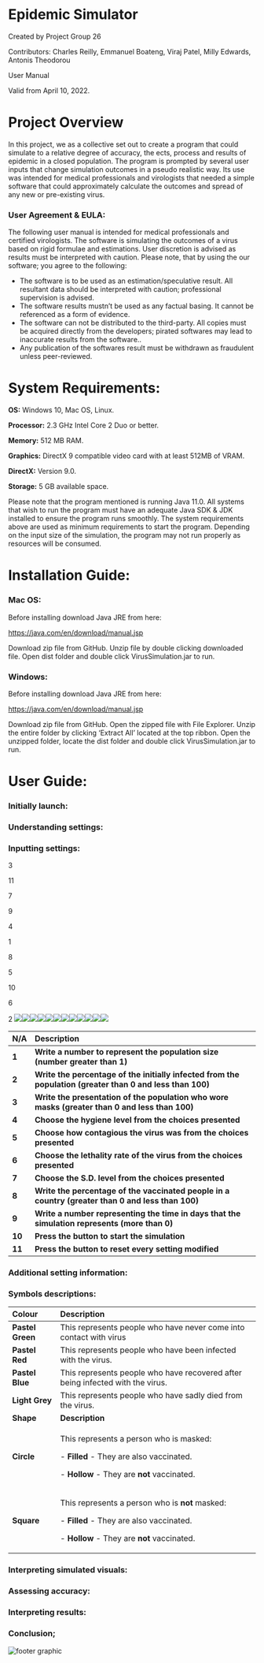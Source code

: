 # **Epidemic Simulator**

Created by Project Group 26

Contributors: Charles Reilly, Emmanuel Boateng, Viraj Patel, Milly Edwards, Antonis Theodorou 

User Manual

Valid from April 10, 2022.
# Project Overview
In this project, we as a collective set out to create a program that could simulate to a relative degree of accuracy, the ects, process and results of epidemic in a closed population. The program is prompted by several user inputs that change simulation outcomes in a pseudo realistic way. Its use was intended for medical professionals and virologists that needed a simple software that could approximately calculate the outcomes and spread of any new or pre-existing virus.  
### **User Agreement & EULA:**
The following user manual is intended for medical professionals and certified virologists. The software is simulating the outcomes of a virus based on rigid formulae and estimations.  User discretion is advised as results must be interpreted with caution. Please note, that by using the our software; you agree to the following:

- The software is to be used  as an estimation/speculative result. All resultant data should be interpreted with caution; professional supervision is advised.
- The software results mustn’t be used as any factual basing. It cannot be referenced as a form of evidence.
- The software can not be distributed to the third-party. All copies must be acquired directly from the developers; pirated softwares may lead to inaccurate results from the software..
- Any publication of the softwares result must be withdrawn as fraudulent unless peer-reviewed.
#
# System Requirements:
**OS:** Windows 10, Mac OS, Linux.

**Processor:** 2.3 GHz Intel Core 2 Duo or better.

**Memory:** 512 MB RAM.

**Graphics:** DirectX 9 compatible video card with at least 512MB of VRAM.

**DirectX:** Version 9.0.

**Storage:** 5 GB available space.

Please note that the program mentioned is running Java 11.0. All systems that wish to run the program must have an adequate Java SDK & JDK installed to ensure the program runs smoothly. The system requirements above are used as minimum requirements to start the program. Depending on the input size of the simulation, the program may not run properly as resources will be consumed.
# Installation Guide:
### **Mac OS:** 
Before installing download Java JRE from here:

<https://java.com/en/download/manual.jsp>

Download zip file from GitHub. Unzip file by double clicking downloaded file. Open dist folder and double click VirusSimulation.jar to run.
### **Windows:**
Before installing download Java JRE from here:

<https://java.com/en/download/manual.jsp>

Download zip file from GitHub. Open the zipped file with File Explorer. Unzip the entire folder by clicking ‘Extract All’ located at the top ribbon. Open the unzipped folder, locate the dist folder and double click VirusSimulation.jar to run.
# User Guide:
### **Initially launch:**

### **Understanding settings:**
###
###
### **Inputting settings:**
3

11

7

9

4

1

8

5

10

6

2
![](Aspose.Words.f388742d-2f80-40b6-988e-5f0e901dafc6.002.png)![](Aspose.Words.f388742d-2f80-40b6-988e-5f0e901dafc6.003.png)![](Aspose.Words.f388742d-2f80-40b6-988e-5f0e901dafc6.004.png)![](Aspose.Words.f388742d-2f80-40b6-988e-5f0e901dafc6.005.png)![](Aspose.Words.f388742d-2f80-40b6-988e-5f0e901dafc6.006.png)![](Aspose.Words.f388742d-2f80-40b6-988e-5f0e901dafc6.007.png)![](Aspose.Words.f388742d-2f80-40b6-988e-5f0e901dafc6.008.png)![](Aspose.Words.f388742d-2f80-40b6-988e-5f0e901dafc6.009.png)![](Aspose.Words.f388742d-2f80-40b6-988e-5f0e901dafc6.010.png)![](Aspose.Words.f388742d-2f80-40b6-988e-5f0e901dafc6.011.png)![](Aspose.Words.f388742d-2f80-40b6-988e-5f0e901dafc6.012.png)![](Aspose.Words.f388742d-2f80-40b6-988e-5f0e901dafc6.013.png)

|**N/A**|**Description**|
| :- | :- |
|**1**|**Write a number to represent the population size (number greater than 1)**|
|**2**|**Write the percentage of the initially infected from the population (greater than 0 and less than 100)**|
|**3**|**Write the presentation of the population who wore masks (greater than 0 and less than 100)**|
|**4**|**Choose the hygiene level from the choices presented**|
|**5**|**Choose how contagious the virus was from the choices presented**|
|**6**|**Choose the lethality rate of the virus from the choices presented**|
|**7**|**Choose the S.D. level from the choices presented**|
|**8**|**Write the percentage of the vaccinated people in a country (greater than 0 and less than 100)**|
|**9**|**Write a number representing the time in days that the simulation represents (more than 0)**|
|**10**|**Press the button to start the simulation**|
|**11**|**Press the button to reset every setting modified**|
###
### **Additional setting information:**
### **Symbols descriptions:**


|**Colour**|**Description**|
| :- | :- |
|**Pastel Green** |This represents people who have never come into contact with virus |
|**Pastel Red** |This represents people who have been infected with the virus.|
|**Pastel Blue**|This represents people who have recovered after being infected with the virus.|
|**Light** **Grey**|This represents people who have sadly died from the virus.|
|**Shape**|**Description**|
|**Circle**|<p>This represents a person who is masked:</p><p>- **Filled** - They are also vaccinated.</p><p>- **Hollow** - They are **not** vaccinated.</p>|
|**Square**|<p>This represents a person who is **not** masked:</p><p>- **Filled** - They are also vaccinated.</p><p>- **Hollow** - They are **not** vaccinated.</p>|

### **Interpreting simulated visuals:**
### **Assessing accuracy:**
### **Interpreting results:**
### **Conclusion;**





![footer graphic](Aspose.Words.f388742d-2f80-40b6-988e-5f0e901dafc6.014.png)
